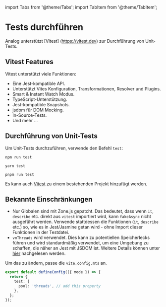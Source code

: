 import Tabs from '@theme/Tabs';
import TabItem from '@theme/TabItem';

# Tests durchführen

Analog unterstützt [Vitest] (https://vitest.dev) zur Durchführung von Unit-Tests.

## Vitest Features

Vitest unterstützt viele Funktionen:

- Eine Jest-kompatible API.
- Unterstützt Vites Konfiguration, Transformationen, Resolver und Plugins.
- Smart & Instant Watch Modus.
- TypeScript-Unterstützung.
- Jest-kompatible Snapshots.
- jsdom für DOM Mocking.
- In-Source-Tests.
- Und mehr ...

## Durchführung von Unit-Tests

Um Unit-Tests durchzuführen, verwende den Befehl `test`:

<Tabs groupId="package-manager">
  <TabItem value="npm">

```shell
npm run test
```

  </TabItem>

  <TabItem label="Yarn" value="yarn">

```shell
yarn test
```

  </TabItem>

  <TabItem value="pnpm">

```shell
pnpm run test
```

  </TabItem>
</Tabs>

Es kann auch [Vitest](/docs/features/testing/vitest) zu einem bestehenden Projekt hinzufügt werden.

## Bekannte Einschränkungen

- Nur Globalen sind mit Zone.js gepatcht. Das bedeutet, dass wenn `it`, `describe` etc. direkt aus `vitest` importiert wird, kann `fakeAsync` nicht ausgeführt werden. Verwende stattdessen die Funktionen (`it`, `describe` etc.) so, wie es in Jest/Jasmine getan wird - ohne Import dieser Funktionen in der Testdatei.
- `vmThreads` wird verwendet. Dies kann zu potentiellen Speicherlecks führen und wird standardmäßig verwendet, um eine Umgebung zu schaffen, die näher an Jest mit JSDOM ist. Weitere Details können unter [hier](https://github.com/vitest-dev/vitest/issues/4685) nachgelesen werden.

Um das zu ändern, passe die `vite.config.mts` an.

```typescript
export default defineConfig(({ mode }) => {
  return {
    test: {
      pool: 'threads', // add this property
    },
  };
});
```
